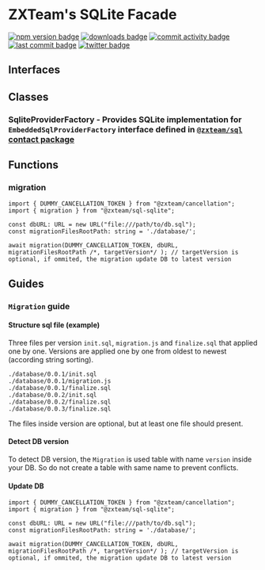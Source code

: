 # ZXTeam's SQLite Facade
[![npm version badge](https://img.shields.io/npm/v/@zxteam/sql-sqlite.svg)](https://www.npmjs.com/package/@zxteam/sql-sqlite)
[![downloads badge](https://img.shields.io/npm/dm/@zxteam/sql-sqlite.svg)](https://www.npmjs.org/package/@zxteam/sql-sqlite)
[![commit activity badge](https://img.shields.io/github/commit-activity/m/zxteamorg/node.sql-sqlite)](https://github.com/zxteamorg/node.sql-sqlite/pulse)
[![last commit badge](https://img.shields.io/github/last-commit/zxteamorg/node.sql-sqlite)](https://github.com/zxteamorg/node.sql-sqlite/graphs/commit-activity)
[![twitter badge](https://img.shields.io/twitter/follow/zxteamorg?style=social&logo=twitter)](https://twitter.com/zxteamorg)

## Interfaces

## Classes
### SqliteProviderFactory - Provides SQLite implementation for `EmbeddedSqlProviderFactory` interface defined in [`@zxteam/sql` contact package](https://github.com/zxteamorg/node.sql)

## Functions
### migration
```
import { DUMMY_CANCELLATION_TOKEN } from "@zxteam/cancellation";
import { migration } from "@zxteam/sql-sqlite";

const dbURL: URL = new URL("file:///path/to/db.sql");
const migrationFilesRootPath: string = './database/';

await migration(DUMMY_CANCELLATION_TOKEN, dbURL, migrationFilesRootPath /*, targetVersion*/ ); // targetVersion is optional, if ommited, the migration update DB to latest version
```


## Guides

### `Migration` guide

#### Structure sql file (example)
Three files per version `init.sql`, `migration.js` and `finalize.sql` that applied one by one. Versions are applied one by one from oldest to newest (according string sorting).
```
./database/0.0.1/init.sql
./database/0.0.1/migration.js
./database/0.0.1/finalize.sql
./database/0.0.2/init.sql
./database/0.0.2/finalize.sql
./database/0.0.3/finalize.sql
```
The files inside version are optional, but at least one file should present.

#### Detect DB version
To detect DB version, the `Migration` is used table with name `version` inside your DB. So do not create a table with same name to prevent conflicts.

#### Update DB

```
import { DUMMY_CANCELLATION_TOKEN } from "@zxteam/cancellation";
import { migration } from "@zxteam/sql-sqlite";

const dbURL: URL = new URL("file:///path/to/db.sql");
const migrationFilesRootPath: string = './database/';

await migration(DUMMY_CANCELLATION_TOKEN, dbURL, migrationFilesRootPath /*, targetVersion*/ ); // targetVersion is optional, if ommited, the migration update DB to latest version
```
